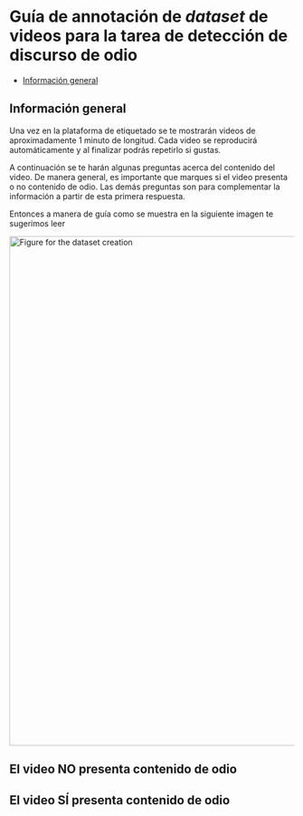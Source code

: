 # Guía de annotación de _dataset_ de videos para la tarea de detección de discurso de odio

- [Información general](#información-general)

## Información general
Una vez en la plataforma de etiquetado se te mostrarán videos de aproximadamente 1 minuto de longitud. Cada video se reproducirá automáticamente y al finalizar podrás repetirlo si gustas.

A continuación se te harán algunas preguntas acerca del contenido del video. De manera general, es importante que marques si el video presenta o no contenido de odio. Las demás preguntas son para complementar la información a partir de esta primera respuesta. 

Entonces a manera de guía como se muestra en la siguiente imagen te sugerimos leer 

<img src="hsdvmi-annotation-guideline.PNG" alt="Figure for the dataset creation" width="900">

## El video NO presenta contenido de odio

## El video SÍ presenta contenido de odio



